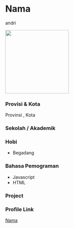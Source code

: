 # Nama
andri

<img src="" width="200" height="200" align="center"/>

### Provisi & Kota

Provinsi , Kota

### Sekolah / Akademik


### Hobi

- Begadang


### Bahasa Pemograman 

- Javascript
- HTML

### Project



### Profile Link

[Nama](https://github.com/driandri)
